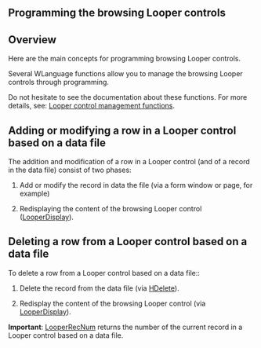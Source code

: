 


## Programming the browsing Looper controls
			



<a name="NOTE1"></a>
<a name="NOTE1_1"></a>


## Overview
<a name="overview_ELTTEXTE000105"></a>
Here are the main concepts for programming browsing Looper controls.

Several WLanguage functions allow you to manage the browsing Looper controls through programming.

Do not hesitate to see the documentation about these functions. For more details, see: [Looper control management functions](../WDLang2/3083007.md).

<a name="NOTE2"></a>
<a name="NOTE2_1"></a>


## Adding or modifying a row in a Looper control based on a data file
<a name="adding_modifying_row_looper_control_based_data_file_ELTTEXTE000129"></a>
The addition and modification of a row in a Looper control (and of a record in the data file) consist of two phases:

1. Add or modify the record in data the file (via a form window or page, for example)

2. Redisplaying the content of the browsing Looper control ([LooperDisplay](../WDLang2/3083001.md)).




<a name="NOTE3"></a>
<a name="NOTE3_1"></a>


## Deleting a row from a Looper control based on a data file
<a name="deleting_row_from_looper_control_based_data_file_ELTTEXTE000153"></a>
To delete a row from a Looper control based on a data file:: 

1. Delete the record from the data file (via [HDelete](../WDLang4/3044018.md)).

2. Redisplay the content of the browsing Looper control (via [LooperDisplay](../WDLang2/3083001.md)).


**Important**: [LooperRecNum](../WDLang2/3083010.md) returns the number of the current record in a Looper control based on a data file.


